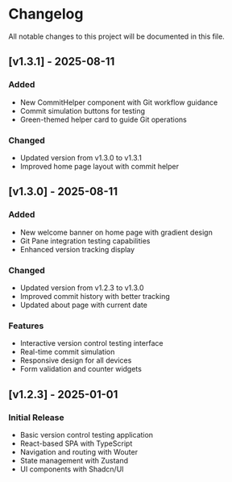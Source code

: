 # Changelog

All notable changes to this project will be documented in this file.

## [v1.3.1] - 2025-08-11

### Added
- New CommitHelper component with Git workflow guidance
- Commit simulation buttons for testing
- Green-themed helper card to guide Git operations

### Changed
- Updated version from v1.3.0 to v1.3.1
- Improved home page layout with commit helper

## [v1.3.0] - 2025-08-11

### Added
- New welcome banner on home page with gradient design
- Git Pane integration testing capabilities
- Enhanced version tracking display

### Changed
- Updated version from v1.2.3 to v1.3.0
- Improved commit history with better tracking
- Updated about page with current date

### Features
- Interactive version control testing interface
- Real-time commit simulation
- Responsive design for all devices
- Form validation and counter widgets

## [v1.2.3] - 2025-01-01

### Initial Release
- Basic version control testing application
- React-based SPA with TypeScript
- Navigation and routing with Wouter
- State management with Zustand
- UI components with Shadcn/UI